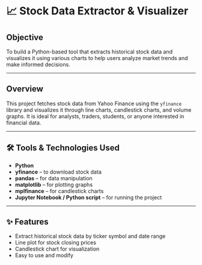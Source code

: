 # 📈 Stock Data Extractor & Visualizer

##  Objective
To build a Python-based tool that extracts historical stock data and visualizes it using various charts to help users analyze market trends and make informed decisions.

---

##  Overview
This project fetches stock data from Yahoo Finance using the `yfinance` library and visualizes it through line charts, candlestick charts, and volume graphs. It is ideal for analysts, traders, students, or anyone interested in financial data.

---

## 🛠️ Tools & Technologies Used
- **Python**
- **yfinance** – to download stock data
- **pandas** – for data manipulation
- **matplotlib** – for plotting graphs
- **mplfinance** – for candlestick charts
- **Jupyter Notebook / Python script** – for running the project

---

## ✨ Features
- Extract historical stock data by ticker symbol and date range
- Line plot for stock closing prices
- Candlestick chart for visualization
- Easy to use and modify
